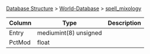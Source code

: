 [Database Structure](Database-Structure) > [World-Database](World-Database) > [spell_mixology](spell_mixology)

Column | Type | Description
--- | --- | ---
Entry | mediumint(8) unsigned | 
PctMod | float | 
